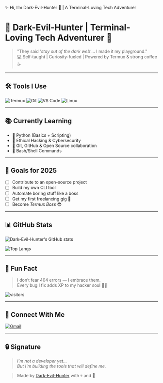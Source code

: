 ✨ Hi, I’m Dark-Evil-Hunter 👾 | A Terminal-Loving Tech Adventurer
# 🧠 Dark-Evil-Hunter | Terminal-Loving Tech Adventurer 👾

> "They said *'stay out of the dark web'*... I made it my playground."  
> 💻 Self-taught | Curiosity-fueled | Powered by Termux & strong coffee ☕

---

## 🛠 Tools I Use
![Termux](https://img.shields.io/badge/Tool-Termux-black?logo=android&logoColor=green)
![Git](https://img.shields.io/badge/Git-F05032?logo=git&logoColor=white)
![VS Code](https://img.shields.io/badge/VSCode-007ACC?logo=visualstudiocode&logoColor=white)
![Linux](https://img.shields.io/badge/Linux-Powered-black?logo=linux&logoColor=yellow)

---

## 📚 Currently Learning
- 🐍 Python (Basics + Scripting)
- 🧪 Ethical Hacking & Cybersecurity
- 💾 Git, GitHub & Open Source collaboration
- 🔧 Bash/Shell Commands

---

## 🎯 Goals for 2025
- [ ] Contribute to an open-source project
- [ ] Build my own CLI tool
- [ ] Automate boring stuff like a boss
- [ ] Get my first freelancing gig 💸
- [ ] Become *Termux Boss* 😎

---

## 📊 GitHub Stats
![Dark-Evil-Hunter's GitHub stats](https://github-readme-stats.vercel.app/api?username=Dark-Evil-Hunter&show_icons=true&theme=radical)

![Top Langs](https://github-readme-stats.vercel.app/api/top-langs/?username=Dark-Evil-Hunter&layout=compact&theme=radical)

---

## 🧩 Fun Fact
> I don’t fear 404 errors — I embrace them.  
> Every bug I fix adds XP to my hacker soul 🧛‍♂️

![visitors](https://visitor-badge.glitch.me/badge?page_id=Dark-Evil-Hunter.visitor-badge)

---

## 🔗 Connect With Me
[![Gmail](https://img.shields.io/badge/Gmail-dev.darkevi1hunter@gmail.com-D14836?logo=gmail&logoColor=white)](mailto:dev.darkevi1hunter@gmail.com)

---

## 🔒 Signature
> *I'm not a developer yet...*  
> *But I'm building the tools that will define me.*

> Made by [Dark-Evil-Hunter](https://github.com/Dark-Evil-Hunter) with 💀 and 🧠
